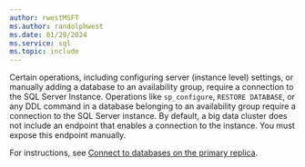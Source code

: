 ```yaml
---
author: rwestMSFT
ms.author: randolphwest
ms.date: 01/29/2024
ms.service: sql
ms.topic: include
---
```


Certain operations, including configuring server (instance level) settings, or manually adding a database to an availability group, require a connection to the SQL Server Instance. Operations like `sp_configure`, `RESTORE DATABASE`, or any DDL command in a database belonging to an availability group require a connection to the SQL Server instance. By default, a big data cluster does not include an endpoint that enables a connection to the instance. You must expose this endpoint manually.

For instructions, see [Connect to databases on the primary replica](../big-data-cluster/deployment-high-availability.md#instance-connect).
